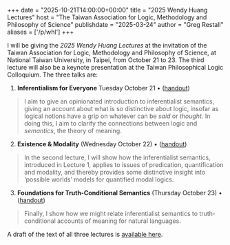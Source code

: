 +++
date = "2025-10-21T14:00:00+00:00"
title = "2025 Wendy Huang Lectures"
host = "The Taiwan Association for Logic, Methodology and Philosophy of Science"
publishdate = "2025-03-24"
author = "Greg Restall"
aliases = ['/p/whl']
+++

I will be giving the *2025 Wendy Huang Lectures*
at the invitation of the Taiwan Association for Logic,
Methodology and Philosophy of Science, at National Taiwan University, in
Taipei, from October 21 to 23. The third lecture will also be a keynote
presentation at the Taiwan Philosophical Logic Colloquium.
The three talks 
are:

1. <b>Inferentialism for Everyone</b> Tuesday October 21 &bull; ([handout](/handouts/whl-h-1.pdf))
> I aim to give an opinionated introduction to inferentialist
> semantics, giving an account about what is so distinctive about
> logic, insofar as logical notions have a grip on whatever can be
> _said_ or _thought_. In doing this, I aim to clarify the connections
> between logic and _semantics_, the theory of meaning.
2. <b>Existence &amp; Modality</b> (Wednesday October 22) &bull; ([handout](/handouts/whl-h-2.pdf))
> In the second lecture, I will show how the inferentialist
> semantics, introduced in Lecture 1, applies to issues of
> predication, quantification and modality, and thereby provides
> some distinctive insight into ‘possible worlds’ models for
> quantified modal logics.
3. <b>Foundations for Truth-Conditional Semantics</b> (Thursday October 23) &bull; ([handout](/handouts/whl-h-3.pdf))
> Finally, I show how we might relate inferentialist semantics to truth-conditional accounts of meaning for natural languages.

A draft of the text of all three lectures is [available here](whl-l.pdf).

